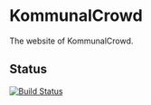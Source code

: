 # KommunalCrowd

The website of KommunalCrowd.

## Status

[![Build Status](https://travis-ci.org/rotespferd/KommunalCrowd.svg)](https://travis-ci.org/rotespferd/KommunalCrowd)